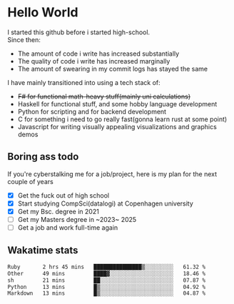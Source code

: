 # Hello World

I started this github before i started high-school.  
Since then:
- The amount of code i write has increased substantially
- The quality of code i write has increased marginally
- The amount of swearing in my commit logs has stayed the same

I have mainly transitioned into using a tech stack of:
- ~~F# for functional math-heavy stuff(mainly uni calculations)~~
- Haskell for functional stuff, and some hobby language development
- Python for scripting and for backend development
- C for something i need to go really fast(gonna learn rust at some point)
- Javascript for writing visually appealing visualizations and graphics demos

## Boring ass todo
If you're cyberstalking me for a job/project, here is my plan for the next couple of years
- [x] Get the fuck out of high school
- [x] Start studying CompSci(datalogi) at Copenhagen university
- [x] Get my Bsc. degree in 2021
- [ ] Get my Masters degree in ~2023~ 2025
- [ ] Get a job and work full-time again

## Wakatime stats
<!--START_SECTION:waka-->

```txt
Ruby       2 hrs 45 mins   ███████████████▒░░░░░░░░░   61.32 %
Other      49 mins         ████▓░░░░░░░░░░░░░░░░░░░░   18.46 %
sh         21 mins         ██░░░░░░░░░░░░░░░░░░░░░░░   07.87 %
Python     13 mins         █▒░░░░░░░░░░░░░░░░░░░░░░░   04.92 %
Markdown   13 mins         █▒░░░░░░░░░░░░░░░░░░░░░░░   04.87 %
```

<!--END_SECTION:waka-->
